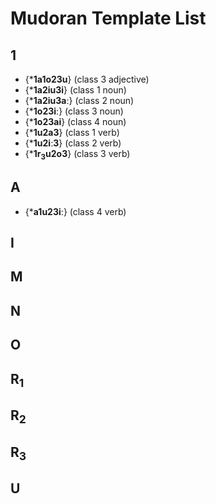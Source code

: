 # Mudoran Template List

## 1
- \{\***1a1o23u**} (class 3 adjective)
- \{\***1a2iu3i**} (class 1 noun)
- \{\***1a2iu3aː**} (class 2 noun)
- \{\***1o23iː**} (class 3 noun)
- \{\***1o23ai**} (class 4 noun)
- \{\***1u2a3**} (class 1 verb)
- \{\***1u2iː3**} (class 2 verb)
- \{\***1r${_3}$u2o3**} (class 3 verb)

## A
- \{\***a1u23iː**} (class 4 verb)

## I

## M

## N

## O

## R${_1}$

## R${_2}$

## R${_3}$

## U
